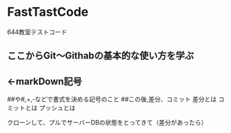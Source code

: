 # FastTastCode
644教室テストコード
## ここからGit～Githabの基本的な使い方を学ぶ
## <-markDown記号
##や#,+,-などで書式を決める記号のこと
##この後,差分、コミット
差分とは
コミットとは
プッシュとは

クローンして、プルでサーバーDBの状態をとってきて（差分があったら）
